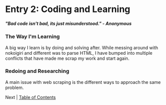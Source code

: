 # Entry 2: Coding and Learning


##### "Bad code isn't bad, its just misunderstood." - Anonymous

### The Way I'm Learning

   A big way I learn is by doing and solving after. While messing around with nokoigiri and different was to parse HTML, I have bumped into multiple conflicts that have made me scrap my work and start again.

### Redoing and Researching

   A main issue with web scraping is the different ways to approach the same problem. 

Next | [Table of Contents](../README.md)